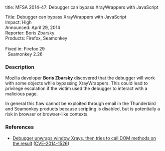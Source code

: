 title: MFSA 2014-47: Debugger can bypass XrayWrappers with JavaScript

<p>
<span class="label">Title:</span>      Debugger can bypass XrayWrappers with
JavaScript <br/>
<span class="label">Impact:</span>     High<br/>
<span class="label">Announced:</span>  April 29, 2014<br/>
<span class="label">Reporter:</span>   Boris Zbarsky<br/>
<span class="label">Products:</span>   Firefox, Seamonkey<br/>
<br/>
<span class="label">Fixed in:</span>   Firefox 29<br/>
<span class="label">&#160;</span>      Seamonkey 2.26<br/>
</p>


<h3>Description</h3>

<p>Mozilla developer <strong>Boris Zbarsky</strong> discovered that the debugger
will work with some objects while bypassing XrayWrappers. This could lead to
privilege escalation if the victim used the debugger to interact with a
malicious page.
</p>

<p class="note">In general this flaw cannot be exploited through email in the
Thunderbird and Seamonkey products because scripting is disabled, but is
potentially a risk in browser or browser-like contexts.</p>

<h3>References</h3>

<ul>
  <li><a href="https://bugzilla.mozilla.org/show_bug.cgi?id=988106">
       Debugger unwraps window Xrays, then tries to call DOM methods on the
result</a> (<a href="http://cve.mitre.org/cgi-bin/cvename.cgi?name=CVE-2014-1526" class="ex-ref">CVE-2014-1526</a>)</li>
</ul>



